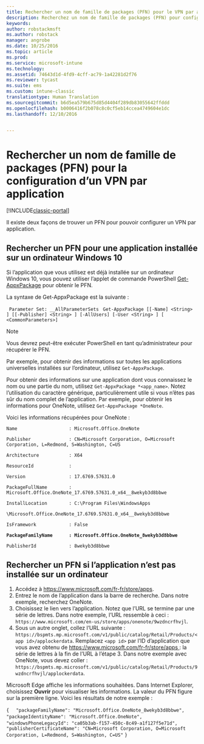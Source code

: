 ```yaml
---
title: Rechercher un nom de famille de packages (PFN) pour le VPN par application | Microsoft Docs
description: Recherchez un nom de famille de packages (PFN) pour configurer un VPN par application.
keywords: 
author: robstackmsft
ms.author: robstack
manager: angrobe
ms.date: 10/25/2016
ms.topic: article
ms.prod: 
ms.service: microsoft-intune
ms.technology: 
ms.assetid: 74643d1d-4fd9-4cff-ac79-1a42281d2f76
ms.reviewer: tycast
ms.suite: ems
ms.custom: intune-classic
translationtype: Human Translation
ms.sourcegitcommit: b6d5ea579b675d85d4404f289db83055642ffddd
ms.openlocfilehash: b0006416f2b078c8c0cf5eb14ccea4749604e1dc
ms.lasthandoff: 12/10/2016


---
```


# <a name="find-a-package-family-name-pfn-for-per-app-vpn-configuration"></a>Rechercher un nom de famille de packages (PFN) pour la configuration d’un VPN par application

[!INCLUDE[classic-portal](../includes/classic-portal.md)]

Il existe deux façons de trouver un PFN pour pouvoir configurer un VPN par application.

## <a name="find-a-pfn-for-an-app-thats-installed-on-a-windows-10-computer"></a>Rechercher un PFN pour une application installée sur un ordinateur Windows 10

Si l’application que vous utilisez est déjà installée sur un ordinateur Windows 10, vous pouvez utiliser l’applet de commande PowerShell [Get-AppxPackage](https://technet.microsoft.com/library/hh856044.aspx) pour obtenir le PFN.

La syntaxe de Get-AppxPackage est la suivante :

` Parameter Set: __AllParameterSets`
` Get-AppxPackage [[-Name] <String> ] [[-Publisher] <String> ] [-AllUsers] [-User <String> ] [ <CommonParameters>]`

> [!NOTE]
Vous devrez peut-être exécuter PowerShell en tant qu’administrateur pour récupérer le PFN.

Par exemple, pour obtenir des informations sur toutes les applications universelles installées sur l’ordinateur, utilisez `Get-AppxPackage`.

Pour obtenir des informations sur une application dont vous connaissez le nom ou une partie du nom, utilisez `Get-AppxPackage *<app_name>`. Notez l’utilisation du caractère générique, particulièrement utile si vous n’êtes pas sûr du nom complet de l’application. Par exemple, pour obtenir les informations pour OneNote, utilisez `Get-AppxPackage *OneNote`.


Voici les informations récupérées pour OneNote :

`Name                   : Microsoft.Office.OneNote`

`Publisher              : CN=Microsoft Corporation, O=Microsoft Corporation, L=Redmond, S=Washington, C=US`

`Architecture           : X64`

`ResourceId             :`

`Version                : 17.6769.57631.0`

`PackageFullName        : Microsoft.Office.OneNote_17.6769.57631.0_x64__8wekyb3d8bbwe`

`InstallLocation        : C:\Program Files\WindowsApps`

`\Microsoft.Office.OneNote_17.6769.57631.0_x64__8wekyb3d8bbwe`

`IsFramework            : False`

**`PackageFamilyName      : Microsoft.Office.OneNote_8wekyb3d8bbwe`**

`PublisherId            : 8wekyb3d8bbwe`



## <a name="find-a-pfn-if-the-app-is-not-installed-on-a-computer"></a>Rechercher un PFN si l’application n’est pas installée sur un ordinateur

1.    Accédez à https://www.microsoft.com/fr-fr/store/apps.
2.    Entrez le nom de l’application dans la barre de recherche. Dans notre exemple, recherchez OneNote.
3.    Choisissez le lien vers l’application. Notez que l’URL se termine par une série de lettres. Dans notre exemple, l’URL ressemble à ceci : `https://www.microsoft.com/en-us/store/apps/onenote/9wzdncrfhvjl`.
4.    Sous un autre onglet, collez l’URL suivante : `https://bspmts.mp.microsoft.com/v1/public/catalog/Retail/Products/<app id>/applockerdata`. Remplacez `<app id>` par l’ID d’application que vous avez obtenu de https://www.microsoft.com/fr-fr/store/apps : la série de lettres à la fin de l’URL à l’étape 3. Dans notre exemple avec OneNote, vous devez coller : `https://bspmts.mp.microsoft.com/v1/public/catalog/Retail/Products/9wzdncrfhvjl/applockerdata`.

Microsoft Edge affiche les informations souhaitées. Dans Internet Explorer, choisissez **Ouvrir** pour visualiser les informations. La valeur du PFN figure sur la première ligne. Voici les résultats de notre exemple :


`{`
`  "packageFamilyName": "Microsoft.Office.OneNote_8wekyb3d8bbwe",`
`  "packageIdentityName": "Microsoft.Office.OneNote",`
`  "windowsPhoneLegacyId": "ca05b3ab-f157-450c-8c49-a1f127f5e71d",`
`  "publisherCertificateName": "CN=Microsoft Corporation, O=Microsoft Corporation, L=Redmond, S=Washington, C=US"`
`}`

